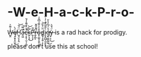 # -W-e-H-a-c-k-P-r-o-
 W̶̺̭̾͌͐ę̸͓̮̟͓̫̮̈́̀͜Ḧ̵̛̰̘̤̖̙̭̈́̄͝a̶̯͖͒̿̚͝c̵̹̞̥̩̫̦̗͚͛͛̓̇͌̾́̆̚k̴̛̼̗͙̱͂̆͜͝P̶̛̼̩̗͓̃͂ṟ̵̢̪͓́͌̑̃̌ȏ̴͓̦̲̬̗̭͈̣̪͇̾̓̌͂̉͆͂̾d̵̳̘̹̥͍̜̙̣̋̈́̆̄͝į̷̨̪̺̦͈̯̙̭̀̎̎̋̐̇̒͗̂ǵ̶̨̤̳̰̲̮̑̈́͆̓͐̌̕͜ỳ̶̠͕̩̈́̌͛͜   is a rad hack for prodigy.
 
 
 
 
 
 please don't use this at school!
